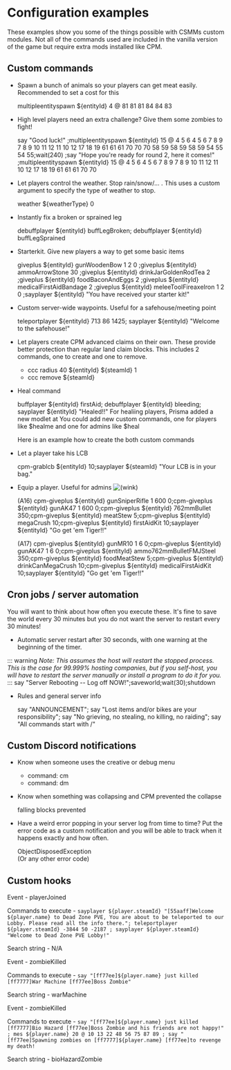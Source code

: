 # Configuration examples

These examples show you some of the things possible with CSMMs custom modules. Not all of the commands used are included in the vanilla version of the game but require extra mods installed like CPM.

## Custom commands

- Spawn a bunch of animals so your players can get meat easily. Recommended to set a cost for this

    multipleentityspawn ${entityId} 4 @ 81 81 81 84 84 83

- High level players need an extra challenge? Give them some zombies to fight!

    say "Good luck!" ;multipleentityspawn ${entityId} 15 @ 4 5 6 4 5 6 7 8 9 7 8 9 10 11 12 11 10 12 17 18 19  61 61 61 70 70 70 58 59 58 59 58 59 54 55 54 55;wait(240) ;say "Hope you're ready for round 2, here it comes!" ;multipleentityspawn ${entityId} 15 @ 4 5 6 4 5 6 7 8 9 7 8 9 10 11 12 11 10 12 17 18 19 61 61 61 70 70

- Let players control the weather. Stop rain/snow/... . This uses a custom argument to specify the type of weather to stop.

    weather ${weatherType} 0

- Instantly fix a broken or sprained leg

    debuffplayer ${entityId} buffLegBroken; debuffplayer ${entityId} buffLegSprained

- Starterkit. Give new players a way to get some basic items

    giveplus ${entityId} gunWoodenBow 1 2 0 ;giveplus ${entityId} ammoArrowStone 30 ;giveplus ${entityId} drinkJarGoldenRodTea 2 ;giveplus ${entityId} foodBaconAndEggs 2 ;giveplus ${entityId} medicalFirstAidBandage 2 ;giveplus ${entityId} meleeToolFireaxeIron 1 2 0 ;sayplayer ${entityId} "You have received your starter kit!"

- Custom server-wide waypoints. Useful for a safehouse/meeting point

    teleportplayer ${entityId} 713 86 1425; sayplayer  ${entityId} "Welcome to the safehouse!"

- Let players create CPM advanced claims on their own. These provide better protection than regular land claim blocks. This includes 2 commands, one to create and one to remove.

    *   ccc radius 40 ${entityId} ${steamId} 1
    *   ccc remove ${steamId}

- Heal command

    buffplayer ${entityId} firstAid; debuffplayer ${entityId} bleeding; sayplayer ${entityId} "Healed!!"
    For healiing players, Prisma added a new modlet at <link>
    You could add new custom commands, one for players like $healme and one for admins like $heal <playername>
    
    Here is an example how to create the both custom commands
    <example1>
    <example2>

- Let a player take his LCB

    cpm-grablcb ${entityId} 10;sayplayer ${steamId} "Your LCB is in your bag."

- Equip a player. Useful for admins ![(wink)](images/icons/emoticons/wink.svg "(wink)")

    (A16) cpm-giveplus ${entityId} gunSniperRifle 1 600 0;cpm-giveplus ${entityId} gunAK47 1 600 0;cpm-giveplus ${entityId} 762mmBullet 350;cpm-giveplus ${entityId} meatStew 5;cpm-giveplus ${entityId} megaCrush 10;cpm-giveplus ${entityId} firstAidKit 10;sayplayer ${entityId} "Go get 'em Tiger!!"

    (A17) cpm-giveplus ${entityId} gunMR10 1 6 0;cpm-giveplus ${entityId} gunAK47 1 6 0;cpm-giveplus ${entityId} ammo762mmBulletFMJSteel 350;cpm-giveplus ${entityId} foodMeatStew 5;cpm-giveplus ${entityId} drinkCanMegaCrush 10;cpm-giveplus ${entityId} medicalFirstAidKit 10;sayplayer ${entityId} "Go get 'em Tiger!!"

## Cron jobs / server automation

You will want to think about how often you execute these. It's fine to save the world every 30 minutes but you do not want the server to restart every 30 minutes!


- Automatic server restart after 30 seconds, with one warning at the beginning of the timer.  
  
::: warning
_Note: This assumes the host will restart the stopped process. This is the case for 99.999% hosting companies, but if you self-host, you will have to restart the server manually or install a program to do it for you._
:::
    say "Server Rebooting -- Log off NOW!";saveworld;wait(30);shutdown

- Rules and general server info

    say "ANNOUNCEMENT"; say "Lost items and/or bikes are your responsibility"; say "No grieving, no stealing, no killing, no raiding"; say "All commands start with /"

  

## Custom Discord notifications

- Know when someone uses the creative or debug menu

    *   command: cm
    *   command: dm

- Know when something was collapsing and CPM prevented the collapse

    falling blocks prevented

- Have a weird error popping in your server log from time to time? Put the error code as a custom notification and you will be able to track when it happens exactly and how often.

    ObjectDisposedException  
    (Or any other error code)
    
    
## Custom hooks
    
Event - playerJoined    
    
Commands to execute - `sayplayer ${player.steamId} "[55aaff]Welcome ${player.name} to Dead Zone PVE, You are about to be teleported to our Lobby. Please read all the info there."; teleportplayer ${player.steamId} -3844 50 -2187 ; sayplayer ${player.steamId} "Welcome to Dead Zone PVE Lobby!"`  
       
Search string - N/A
   
   
Event - zombieKilled    
    
Commands to execute - `say "[ff77ee]${player.name} just killed [ff7777]War Machine [ff77ee]Boss Zombie"`
       
Search string - warMachine
   
   
Event - zombieKilled    
    
Commands to execute - `say "[ff77ee]${player.name} just killed [ff7777]Bio Hazard [ff77ee]Boss Zombie and his friends are not happy!" ; mes ${player.name} 20 @ 10 13 22 48 56 75 87 89 ; say "[ff77ee]Spawning zombies on [ff7777]${player.name} [ff77ee]to revenge my death!`
       
   Search string - bioHazardZombie
